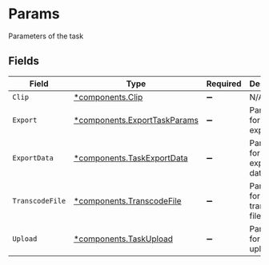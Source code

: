 # Params

Parameters of the task


## Fields

| Field                                                                       | Type                                                                        | Required                                                                    | Description                                                                 |
| --------------------------------------------------------------------------- | --------------------------------------------------------------------------- | --------------------------------------------------------------------------- | --------------------------------------------------------------------------- |
| `Clip`                                                                      | [*components.Clip](../../models/components/clip.md)                         | :heavy_minus_sign:                                                          | N/A                                                                         |
| `Export`                                                                    | [*components.ExportTaskParams](../../models/components/exporttaskparams.md) | :heavy_minus_sign:                                                          | Parameters for the export task                                              |
| `ExportData`                                                                | [*components.TaskExportData](../../models/components/taskexportdata.md)     | :heavy_minus_sign:                                                          | Parameters for the export-data task                                         |
| `TranscodeFile`                                                             | [*components.TranscodeFile](../../models/components/transcodefile.md)       | :heavy_minus_sign:                                                          | Parameters for the transcode-file task                                      |
| `Upload`                                                                    | [*components.TaskUpload](../../models/components/taskupload.md)             | :heavy_minus_sign:                                                          | Parameters for the upload task                                              |